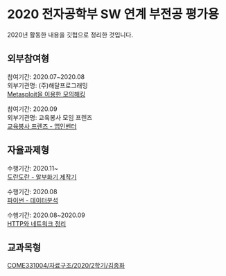 # 2020 전자공학부 SW 연계 부전공 평가용
2020년 활동한 내용을 깃헙으로 정리한 것입니다.

## 외부참여형   
참여기간: 2020.07~2020.08   
외부기관명: (주)해달프로그래밍   
[Metasploit을 이용한 모의해킹](https://github.com/YJLi1029/PTES)   


참여기간: 2020.09   
외부기관명: 교육봉사 모임 프렌즈   
[교육봉사 프렌즈 - 앱인벤터](https://github.com/YJLi1029/Friends/blob/master/codeclub_md/appinventor.md)   



## 자율과제형
수행기간: 2020.11~   
[도란도란 - 알부화기 제작기](https://github.com/YJLi1029/DoranDoran_Egg-Incubator)   

수행기간: 2020.08   
[파이썬 - 데이터분석](https://github.com/YJLi1029/Data)   

수행기간: 2020.08~2020.09   
[HTTP와 네트워크 정리](https://github.com/YJLi1029/HTTP-Network)



## 교과목형

[COME331004/자료구조/2020/2학기/김종화](https://github.com/YJLi1029/Data-Structure)   



